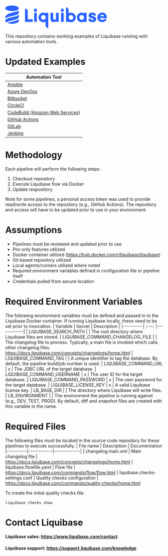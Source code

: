 <p align="left">
  <img src="img/liquibase.png" alt="Liquibase Logo" title="Liquibase Logo" width="324" height="72">
</p>

This repository contains working examples of Liquibase running with various automation tools.

# Updated Examples

| Automation Tool |
|----------|
| [Ansible](Ansible_Tower/liquibase_playbook.yml)|
| [Azure DevOps](ADO/azure_pipelines_docker.yml)|
| [Bitbucket](Bitbucket/bitbucket-pipelines.yml) |
| [CircleCI](CircleCI/config.yml) |
| [CodeBuild (Amazon Web Services)](CodeBuild/buildspec.yml) |
| [GitHub Actions](GitHub_Actions/liquibase_workflow.yml) |
| [GitLab](GitLab_CICD_Pipelines/gitlab-ci.yml) |
| [Jenkins](Jenkins/Jenkinsfile) |

# Methodology
Each pipeline will perform the following steps:
1. Checkout repository
1. Execute Liquibase flow via Docker
1. Update respository

Note for some pipelines, a personal access token was used to provide read/write access to the repository (e.g., GitHub Actions). The repository and access will have to be updated prior to use in your environment.

# Assumptions
* Pipelines must be reviewed and updated prior to use
* Pro-only features utilized
* Docker container utilized (https://hub.docker.com/r/liquibase/liquibase)
* Git based repository utilized
* Local agents/runners utilized where noted
* Required environment variables defined in configuration file or pipeline itself
* Credentials pulled from secure location

# Required Environment Variables
The following environment variables must be defined and passed in to the Liquibase Docker container. If running Liquibase locally, these need to be set prior to invocation.
| Variable | Secret | Description |
|----------|   :---:   |------------|
| LIQUIBASE_SEARCH_PATH | | The root directory where Liquibase files are stored.
| LIQUIBASE_COMMAND_CHANGELOG_FILE | | The changelog file to process. Typically, a main file is invoked which calls other changelog files. https://docs.liquibase.com/concepts/changelogs/home.html
| LIQUIBASE_COMMAND_TAG | | A unique identifier to tag the database. By default, the pipeline build/job number is used.
| LIQUIBASE_COMMAND_URL | x | The JDBC URL of the target database.
| LIQUIBASE_COMMAND_USERNAME | x | The user ID for the target database.
| LIQUIBASE_COMMAND_PASSWORD | x | The user password for the target database.
| LIQUIBASE_LICENSE_KEY | x | A valid Liquibase license key.
| LB_BASE_DIR | | The directory where Liquibase will write files.
| LB_ENVIRONMENT | | The environment the pipeline is running against (e.g., DEV, TEST, PROD). By default, diff and snapshot files are created with this variable in the name.


# Required Files
The following files must be located in the source code repository for these pipelines to execute successfully.
| File name | Description | Documentation
|----------|------------|-------------|
| changelog.main.xml | Main changelog file | https://docs.liquibase.com/concepts/changelogs/home.html
| liquibase.flowfile.yaml | Flow file | https://docs.liquibase.com/commands/flow/flow.html
| liquibase.checks-settings.conf | Quality checks configuration | https://docs.liquibase.com/commands/quality-checks/home.html

To create the initial quality checks file:
```
liquibase checks show
```

# Contact Liquibase
#### Liquibase sales: https://www.liquibase.com/contact
#### Liquibase support: https://support.liquibase.com/knowledge